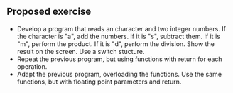 ## Proposed exercise

* Develop a program that reads an character and two integer numbers. If the character is "a", add the numbers. If it is "s", subtract them. If it is "m", perform the product. If it is "d", perform the division. Show the result on the screen. Use a switch stucture.
* Repeat the previous program, but using functions with return for each operation.
* Adapt the previous program, overloading the functions. Use the same functions, but with floating point parameters and return.

